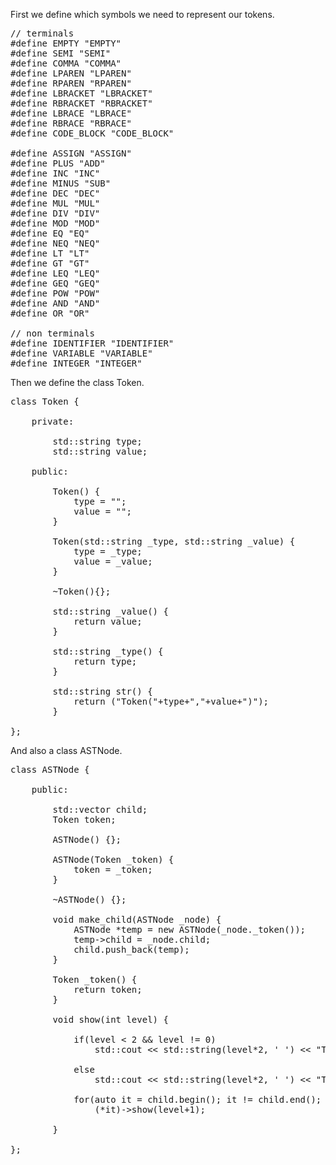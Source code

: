 First we define which symbols we need to represent our tokens.

<pre>
// terminals
#define EMPTY "EMPTY"
#define SEMI "SEMI" 
#define COMMA "COMMA" 
#define LPAREN "LPAREN" 
#define RPAREN "RPAREN" 
#define LBRACKET "LBRACKET"
#define RBRACKET "RBRACKET" 
#define LBRACE "LBRACE" 
#define RBRACE "RBRACE" 
#define CODE_BLOCK "CODE_BLOCK"

#define ASSIGN "ASSIGN" 
#define PLUS "ADD"
#define INC "INC"
#define MINUS "SUB"
#define DEC "DEC"
#define MUL "MUL"
#define DIV "DIV"
#define MOD "MOD"
#define EQ "EQ"
#define NEQ "NEQ"
#define LT "LT"
#define GT "GT"
#define LEQ "LEQ"
#define GEQ "GEQ"
#define POW "POW"
#define AND "AND"
#define OR "OR"

// non terminals
#define IDENTIFIER "IDENTIFIER"
#define VARIABLE "VARIABLE"
#define INTEGER "INTEGER"
</pre>

Then we define the class Token.

<pre>
class Token {

    private:
    
    	std::string type;
    	std::string value; 
              
    public:
    
    	Token() {
    		type = "";
    		value = "";
    	} 
           
    	Token(std::string _type, std::string _value) {
    		type = _type;
    		value = _value;
    	}  
           
        ~Token(){};	
        
    	std::string _value() { 
            return value; 
        }
        
    	std::string _type() { 
            return type; 
        } 
           
        std::string str() { 
            return ("Token("+type+","+value+")"); 
        }  
          
};
</pre>

And also a class ASTNode.

<pre>
class ASTNode {
    
    public:        

        std::vector<ASTNode*> child;                    
    	Token token;                
        
        ASTNode() {};                        
    	
        ASTNode(Token _token) {
    		token = _token;
    	}         
        
        ~ASTNode() {}; 
    	
        void make_child(ASTNode _node) {
    		ASTNode *temp = new ASTNode(_node._token());
    		temp->child = _node.child;
    		child.push_back(temp);
    	}            
    	
        Token _token() {
    		return token;
    	}     

        void show(int level) {                

            if(level < 2 && level != 0) 
                std::cout << std::string(level*2, ' ') << "Token('" << token._type() << "', '" << token._value() << "')\n";

            else 
                std::cout << std::string(level*2, ' ') << "Token('" << token._type() << "', '" << token._value() << "')\n";   

            for(auto it = child.begin(); it != child.end(); it++) 
                (*it)->show(level+1);

        }

};
</pre>
